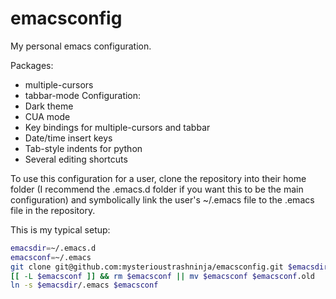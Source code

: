# emacsconfig
My personal emacs configuration.  

Packages:
- multiple-cursors
- tabbar-mode
Configuration:
- Dark theme
- CUA mode
- Key bindings for multiple-cursors and tabbar
- Date/time insert keys
- Tab-style indents for python
- Several editing shortcuts

To use this configuration for a user, clone the repository into their home folder (I recommend the .emacs.d folder if you want this to be the main configuration) and symbolically link the user's ~/.emacs file to the .emacs file in the repository.  

This is my typical setup:
``` bash
emacsdir=~/.emacs.d
emacsconf=~/.emacs
git clone git@github.com:mysterioustrashninja/emacsconfig.git $emacsdir
[[ -L $emacsconf ]] && rm $emacsconf || mv $emacsconf $emacsconf.old
ln -s $emacsdir/.emacs $emacsconf
```
